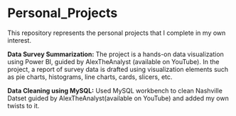 # Personal_Projects
This repository represents the personal projects that I complete in my own interest.

**Data Survey Summarization:** 
The project is a hands-on data visualization using Power BI, guided by AlexTheAnalyst (available on YouTube). In the project, a report of survey data is drafted using visualization elements such as pie charts, histograms, line charts, cards, slicers, etc.

**Data Cleaning using MySQL:**
Used MySQL workbench to clean Nashville Datset guided by AlexTheAnalyst(available on YouTube) and added my own twists to it. 
